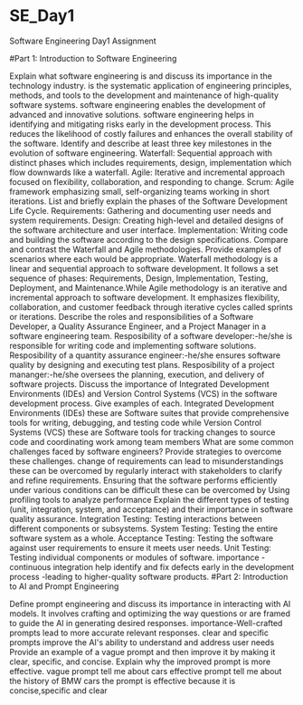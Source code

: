 # SE_Day1
Software Engineering Day1 Assignment

#Part 1: Introduction to Software Engineering

Explain what software engineering is and discuss its importance in the technology industry.
   is the systematic application of engineering principles, methods, and tools to the development and maintenance of high-quality software systems.
software engineering enables the development of advanced and innovative solutions.
software engineering helps in identifying and mitigating risks early in the development process. This reduces the likelihood of costly failures and enhances the overall stability of the software.
Identify and describe at least three key milestones in the evolution of software engineering.
  Waterfall: Sequential approach with distinct phases which includes requirements, design, implementation which flow downwards like a waterfall.
  Agile: Iterative and incremental approach focused on flexibility, collaboration, and responding to change.
  Scrum: Agile framework emphasizing small, self-organizing teams working in short iterations.
List and briefly explain the phases of the Software Development Life Cycle.
  Requirements: Gathering and documenting user needs and system requirements.
  Design: Creating high-level and detailed designs of the software architecture and user interface.
  Implementation: Writing code and building the software according to the design specifications.
Compare and contrast the Waterfall and Agile methodologies. Provide examples of scenarios where each would be appropriate.
  Waterfall methodology is a linear and sequential approach to software development. It follows a set sequence of phases: Requirements, Design, Implementation, Testing, Deployment, and 
Maintenance.While Agile methodology is an iterative and incremental approach to software development. It emphasizes flexibility, collaboration, and customer feedback through iterative 
 cycles called sprints or iterations.
Describe the roles and responsibilities of a Software Developer, a Quality Assurance Engineer, and a Project Manager in a software engineering team.
  Resposibility of a software developer:-he/she is responsible for writing code and implementing software solutions.
  Resposibility of a quantity assurance engineer:-he/she ensures software quality by designing and executing test plans.
  Resposibility of a project mananger:-he/she oversees the planning, execution, and delivery of software projects.
Discuss the importance of Integrated Development Environments (IDEs) and Version Control Systems (VCS) in the software development process. Give examples of each.
  Integrated Development Environments (IDEs) these are Software suites that provide comprehensive tools for writing, debugging, and testing code while Version Control Systems (VCS) these 
  are Software tools for tracking changes to source code and coordinating work among team members
What are some common challenges faced by software engineers? Provide strategies to overcome these challenges.
  change of requirements can lead to misunderstandings these can be overcomed by regularly interact with stakeholders to clarify and refine requirements.
  Ensuring that the software performs efficiently under various conditions can be difficult these can be overcomed by Using profiling tools to analyze performance
Explain the different types of testing (unit, integration, system, and acceptance) and their importance in software quality assurance.
  Integration Testing: Testing interactions between different components or subsystems.
  System Testing: Testing the entire software system as a whole.
  Acceptance Testing: Testing the software against user requirements to ensure it meets user needs.
  Unit Testing: Testing individual components or modules of software.
importance -continuous integration help identify and fix defects early in the development process
          -leading to higher-quality software products.
#Part 2: Introduction to AI and Prompt Engineering

Define prompt engineering and discuss its importance in interacting with AI models.
It involves crafting and optimizing the way questions or are framed to guide the AI in generating desired responses.
  importance-Well-crafted prompts lead to more accurate relevant responses.
clear and specific prompts improve the AI's ability to understand and address user needs
Provide an example of a vague prompt and then improve it by making it clear, specific, and concise. Explain why the improved prompt is more effective.
vague prompt tell me about cars
effective prompt tell me about the history of BMW cars
the prompt is effective because it is concise,specific and clear
